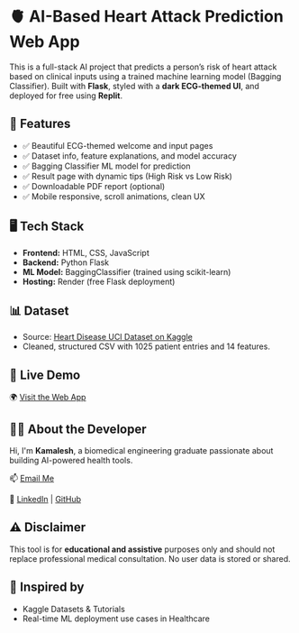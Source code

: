 # 🫀 AI-Based Heart Attack Prediction Web App

This is a full-stack AI project that predicts a person’s risk of heart attack based on clinical inputs using a trained machine learning model (Bagging Classifier). Built with **Flask**, styled with a **dark ECG-themed UI**, and deployed for free using **Replit**.


## 🚀 Features

- ✅ Beautiful ECG-themed welcome and input pages
- ✅ Dataset info, feature explanations, and model accuracy
- ✅ Bagging Classifier ML model for prediction
- ✅ Result page with dynamic tips (High Risk vs Low Risk)
- ✅ Downloadable PDF report (optional)
- ✅ Mobile responsive, scroll animations, clean UX


## 🖥 Tech Stack

- **Frontend:** HTML, CSS, JavaScript
- **Backend:** Python Flask
- **ML Model:** BaggingClassifier (trained using scikit-learn)
- **Hosting:** Render (free Flask deployment)


## 📊 Dataset

- Source: [Heart Disease UCI Dataset on Kaggle](https://www.kaggle.com/datasets/johnsmith88/heart-disease-dataset)
- Cleaned, structured CSV with 1025 patient entries and 14 features.

## 🔗 Live Demo

🌍 [Visit the Web App]()  

## 👨‍💻 About the Developer

Hi, I'm **Kamalesh**, a biomedical engineering graduate passionate about building AI-powered health tools.  

📫 [Email Me](https://mail.google.com/mail/?view=cm&fs=1&to=kamaleshalagarmanavalan@gmail.com) 

🔗 [LinkedIn](https://www.linkedin.com/in/kamaleshalagarmanavalan) | [GitHub](https://github.com/kamaleshalagarmanavalan)

## ⚠️ Disclaimer

This tool is for **educational and assistive** purposes only and should not replace professional medical consultation. No user data is stored or shared.

## 🧠 Inspired by

- Kaggle Datasets & Tutorials  
- Real-time ML deployment use cases in Healthcare  



